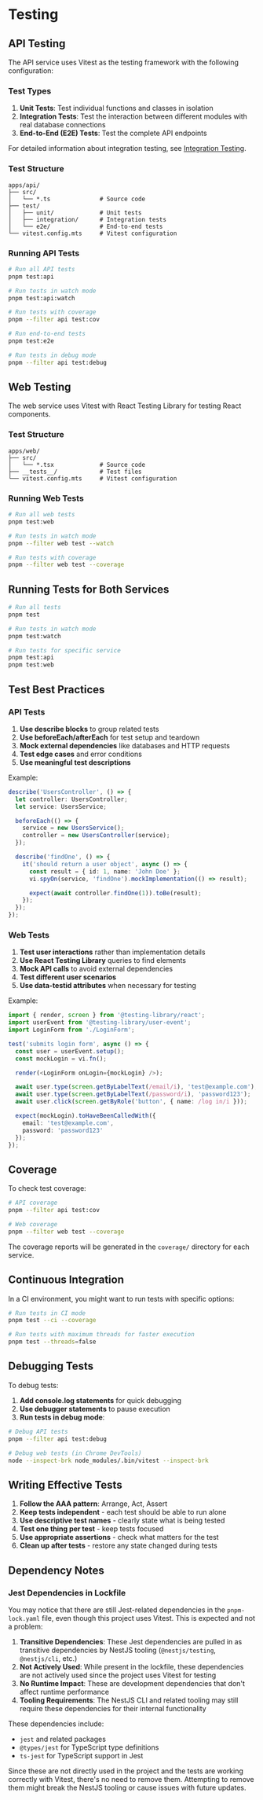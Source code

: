 # Testing

## API Testing

The API service uses Vitest as the testing framework with the following configuration:

### Test Types

1. **Unit Tests**: Test individual functions and classes in isolation
2. **Integration Tests**: Test the interaction between different modules with real database connections
3. **End-to-End (E2E) Tests**: Test the complete API endpoints

For detailed information about integration testing, see [Integration Testing](integration-testing.md).

### Test Structure

```plaintext
apps/api/
├── src/
│   └── *.ts              # Source code
├── test/
│   ├── unit/             # Unit tests
│   ├── integration/      # Integration tests
│   └── e2e/              # End-to-end tests
└── vitest.config.mts     # Vitest configuration
```

### Running API Tests

```bash
# Run all API tests
pnpm test:api

# Run tests in watch mode
pnpm test:api:watch

# Run tests with coverage
pnpm --filter api test:cov

# Run end-to-end tests
pnpm test:e2e

# Run tests in debug mode
pnpm --filter api test:debug
```

## Web Testing

The web service uses Vitest with React Testing Library for testing React components.

### Test Structure

```plaintext
apps/web/
├── src/
│   └── *.tsx             # Source code
├── __tests__/            # Test files
└── vitest.config.mts     # Vitest configuration
```

### Running Web Tests

```bash
# Run all web tests
pnpm test:web

# Run tests in watch mode
pnpm --filter web test --watch

# Run tests with coverage
pnpm --filter web test --coverage
```

## Running Tests for Both Services

```bash
# Run all tests
pnpm test

# Run tests in watch mode
pnpm test:watch

# Run tests for specific service
pnpm test:api
pnpm test:web
```

## Test Best Practices

### API Tests

1. **Use describe blocks** to group related tests
2. **Use beforeEach/afterEach** for test setup and teardown
3. **Mock external dependencies** like databases and HTTP requests
4. **Test edge cases** and error conditions
5. **Use meaningful test descriptions**

Example:

```typescript
describe('UsersController', () => {
  let controller: UsersController;
  let service: UsersService;

  beforeEach(() => {
    service = new UsersService();
    controller = new UsersController(service);
  });

  describe('findOne', () => {
    it('should return a user object', async () => {
      const result = { id: 1, name: 'John Doe' };
      vi.spyOn(service, 'findOne').mockImplementation(() => result);

      expect(await controller.findOne(1)).toBe(result);
    });
  });
});
```

### Web Tests

1. **Test user interactions** rather than implementation details
2. **Use React Testing Library** queries to find elements
3. **Mock API calls** to avoid external dependencies
4. **Test different user scenarios**
5. **Use data-testid attributes** when necessary for testing

Example:

```typescript
import { render, screen } from '@testing-library/react';
import userEvent from '@testing-library/user-event';
import LoginForm from './LoginForm';

test('submits login form', async () => {
  const user = userEvent.setup();
  const mockLogin = vi.fn();

  render(<LoginForm onLogin={mockLogin} />);

  await user.type(screen.getByLabelText(/email/i), 'test@example.com');
  await user.type(screen.getByLabelText(/password/i), 'password123');
  await user.click(screen.getByRole('button', { name: /log in/i }));

  expect(mockLogin).toHaveBeenCalledWith({
    email: 'test@example.com',
    password: 'password123'
  });
});
```

## Coverage

To check test coverage:

```bash
# API coverage
pnpm --filter api test:cov

# Web coverage
pnpm --filter web test --coverage
```

The coverage reports will be generated in the `coverage/` directory for each service.

## Continuous Integration

In a CI environment, you might want to run tests with specific options:

```bash
# Run tests in CI mode
pnpm test --ci --coverage

# Run tests with maximum threads for faster execution
pnpm test --threads=false
```

## Debugging Tests

To debug tests:

1. **Add console.log statements** for quick debugging
2. **Use debugger statements** to pause execution
3. **Run tests in debug mode**:

```bash
# Debug API tests
pnpm --filter api test:debug

# Debug web tests (in Chrome DevTools)
node --inspect-brk node_modules/.bin/vitest --inspect-brk
```

## Writing Effective Tests

1. **Follow the AAA pattern**: Arrange, Act, Assert
2. **Keep tests independent** - each test should be able to run alone
3. **Use descriptive test names** - clearly state what is being tested
4. **Test one thing per test** - keep tests focused
5. **Use appropriate assertions** - check what matters for the test
6. **Clean up after tests** - restore any state changed during tests

## Dependency Notes

### Jest Dependencies in Lockfile

You may notice that there are still Jest-related dependencies in the `pnpm-lock.yaml` file, even though this project uses Vitest. This is expected and not a problem:

1. **Transitive Dependencies**: These Jest dependencies are pulled in as transitive dependencies by NestJS tooling (`@nestjs/testing`, `@nestjs/cli`, etc.)
2. **Not Actively Used**: While present in the lockfile, these dependencies are not actively used since the project uses Vitest for testing
3. **No Runtime Impact**: These are development dependencies that don't affect runtime performance
4. **Tooling Requirements**: The NestJS CLI and related tooling may still require these dependencies for their internal functionality

These dependencies include:

- `jest` and related packages
- `@types/jest` for TypeScript type definitions
- `ts-jest` for TypeScript support in Jest

Since these are not directly used in the project and the tests are working correctly with Vitest, there's no need to remove them. Attempting to remove them might break the NestJS tooling or cause issues with future updates.
